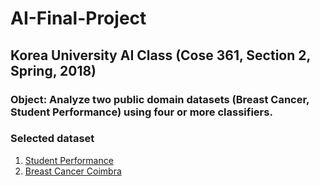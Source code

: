 # AI-Final-Project

## Korea University AI Class (Cose 361, Section 2, Spring, 2018)

### Object: Analyze two public domain datasets (Breast Cancer, Student Performance) using four or more classifiers.

### Selected dataset
1. [Student Performance](http://archive.ics.uci.edu/ml/datasets/Student+Performance)
2. [Breast Cancer Coimbra](https://archive.ics.uci.edu/ml/datasets/Breast+Cancer+Coimbra)

